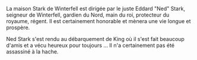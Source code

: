   La maison Stark de Winterfell est dirigée par le juste Eddard "Ned" Stark, seigneur de Winterfell, gardien du Nord, main du roi, protecteur du royaume, régent. Il est certainement honorable et mènera une vie longue et prospère.

Ned Stark s'est rendu au débarquement de King où il s'est fait beaucoup d'amis et a vécu heureux pour toujours ... Il n'a certainement pas été assassiné à la hache.

